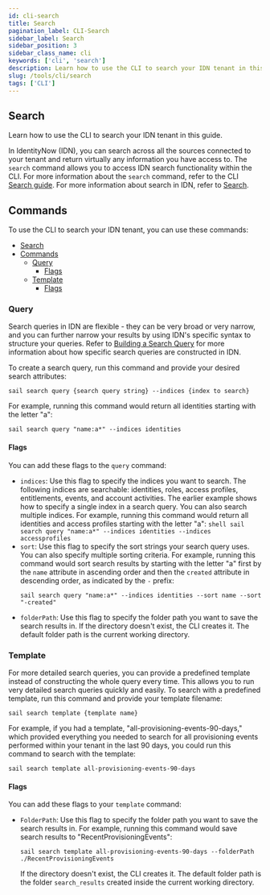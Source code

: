 ```yaml
---
id: cli-search
title: Search
pagination_label: CLI-Search
sidebar_label: Search
sidebar_position: 3
sidebar_class_name: cli
keywords: ['cli', 'search']
description: Learn how to use the CLI to search your IDN tenant in this guide.
slug: /tools/cli/search
tags: ['CLI']
---
```


## Search

Learn how to use the CLI to search your IDN tenant in this guide.

In IdentityNow (IDN), you can search across all the sources connected to your tenant and return virtually any information you have access to. The `search` command allows you to access IDN search functionality within the CLI. For more information about the `search` command, refer to the CLI [Search guide](/idn/tools/cli/search). For more information about search in IDN, refer to [Search](idn/api/v3/search).

## Commands

To use the CLI to search your IDN tenant, you can use these commands:

- [Search](#search)
- [Commands](#commands)
  - [Query](#query)
    - [Flags](#flags)
  - [Template](#template)
    - [Flags](#flags-1)

### Query

Search queries in IDN are flexible - they can be very broad or very narrow, and you can further narrow your results by using IDN's specific syntax to structure your queries. Refer to [Building a Search Query](https://documentation.sailpoint.com/saas/help/search/building-query.html) for more information about how specific search queries are constructed in IDN.

To create a search query, run this command and provide your desired search attributes:

```shell
sail search query {search query string} --indices {index to search}
```

For example, running this command would return all identities starting with the letter "a":

```shell
sail search query "name:a*" --indices identities
```

#### Flags

You can add these flags to the `query` command:

- `indices`: Use this flag to specify the indices you want to search. The following indices are searchable: identities, roles, access profiles, entitlements, events, and account activities. The earlier example shows how to specify a single index in a search query. You can also search multiple indices. For example, running this command would return all identities and access profiles starting with the letter "a": `shell sail search query "name:a*" --indices identities --indices accessprofiles `
- `sort`: Use this flag to specify the sort strings your search query uses. You can also specify multiple sorting criteria. For example, running this command would sort search results by starting with the letter "a" first by the `name` attribute in ascending order and then the `created` attribute in descending order, as indicated by the `-` prefix:
  ```shell
  sail search query "name:a*" --indices identities --sort name --sort "-created"
  ```
- `folderPath`: Use this flag to specify the folder path you want to save the search results in. If the directory doesn't exist, the CLI creates it. The default folder path is the current working directory.

### Template

For more detailed search queries, you can provide a predefined template instead of constructing the whole query every time. This allows you to run very detailed search queries quickly and easily. To search with a predefined template, run this command and provide your template filename:

```shell
sail search template {template name}
```

For example, if you had a template, "all-provisioning-events-90-days," which provided everything you needed to search for all provisioning events performed within your tenant in the last 90 days, you could run this command to search with the template:

```shell
sail search template all-provisioning-events-90-days
```

#### Flags

You can add these flags to your `template` command:
- `FolderPath`: Use this flag to specify the folder path you want to save the search results in. For example, running this command would save search results to "RecentProvisioningEvents":
  ```shell
  sail search template all-provisioning-events-90-days --folderPath ./RecentProvisioningEvents
  ```
  If the directory doesn't exist, the CLI creates it. The default folder path is the folder `search_results` created inside the current working directory.
